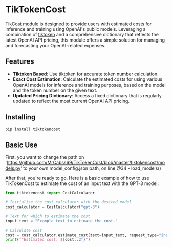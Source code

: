 # TikTokenCost
TikCost module is designed to provide users with estimated costs for inference and training using OpenAI's public models. Leveraging a combination of [tiktoken](https://github.com/openai/tiktoken) and a comprehensive dictionary that reflects the latest OpenAI API pricing, this module offers a simple solution for managing and forecasting your OpenAI-related expenses.


## Features
- **Tiktoken Based**: Use tiktoken for accurate token number calculation.
- **Exact Cost Estimation**: Calculate the estimated costs for using various OpenAI models for inference and training purposes, based on the model and the token number on the given text.
- **Updated Pricing Dictionary**: Access a fixed dictionary that is regularly updated to reflect the most current OpenAI API pricing.


## Installing

```bash
pip install tiktokencost
```

## Basic Use
First, you want to change the path on 'https://github.com/MrCabss69/TikTokenCost/blob/master/tiktokencost/models.py' to your own model_config.json path, on line @34 - load_models()

After that, you're ready to go. Here is a basic example of how to use TikTokenCost to estimate the cost of an input text with the GPT-3 model:


```python
from tiktokencost import CostCalculator

# Initialize the cost calculator with the desired model
cost_calculator = CostCalculator("gpt-3")

# Text for which to estimate the cost
input_text = "Example text to estimate the cost."

# Calculate cost
cost = cost_calculator.estimate_cost(text=input_text, request_type="input")
print(f"Estimated cost: ${cost:.2f}")
```